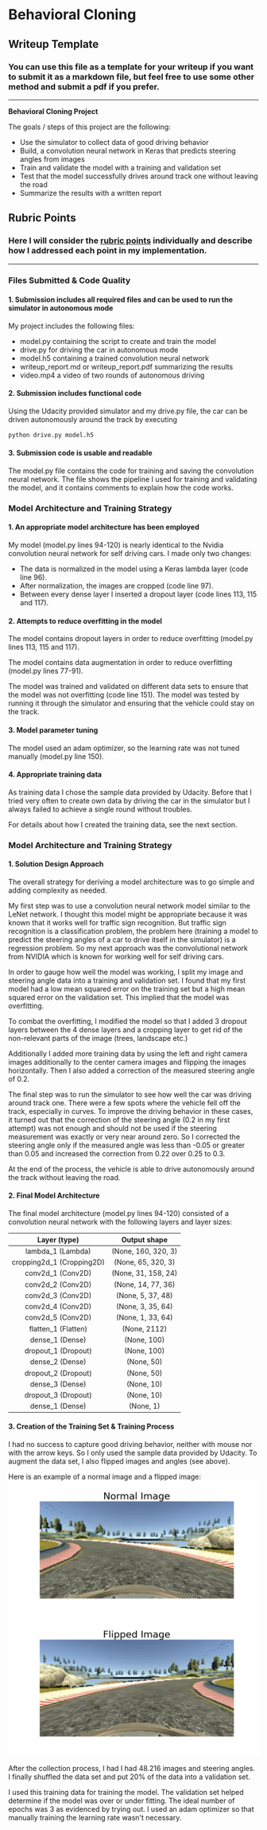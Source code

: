 # **Behavioral Cloning** 

## Writeup Template

### You can use this file as a template for your writeup if you want to submit it as a markdown file, but feel free to use some other method and submit a pdf if you prefer.

---

**Behavioral Cloning Project**

The goals / steps of this project are the following:
* Use the simulator to collect data of good driving behavior
* Build, a convolution neural network in Keras that predicts steering angles from images
* Train and validate the model with a training and validation set
* Test that the model successfully drives around track one without leaving the road
* Summarize the results with a written report


[//]: # (Image References)

[image1]: ./examples/Normal.jpg "Normal Image"
[image2]: ./examples/Flipped.jpg "Flipped Image"


## Rubric Points
### Here I will consider the [rubric points](https://review.udacity.com/#!/rubrics/432/view) individually and describe how I addressed each point in my implementation.  

---
### Files Submitted & Code Quality

#### 1. Submission includes all required files and can be used to run the simulator in autonomous mode

My project includes the following files:
* model.py containing the script to create and train the model
* drive.py for driving the car in autonomous mode
* model.h5 containing a trained convolution neural network 
* writeup_report.md or writeup_report.pdf summarizing the results
* video.mp4 a video of two rounds of autonomous driving

#### 2. Submission includes functional code
Using the Udacity provided simulator and my drive.py file, the car can be driven autonomously around the track by executing 
```sh
python drive.py model.h5
```

#### 3. Submission code is usable and readable

The model.py file contains the code for training and saving the convolution neural network. The file shows the pipeline I used for training and validating the model, and it contains comments to explain how the code works.

### Model Architecture and Training Strategy

#### 1. An appropriate model architecture has been employed

My model (model.py lines 94-120) is nearly identical to the Nvidia convolution neural network for self driving cars. I made only two changes:

- The data is normalized in the model using a Keras lambda layer (code line 96). 
- After normalization, the images are cropped (code line 97).
- Between every dense layer I inserted a dropout layer (code lines 113, 115 and 117).


#### 2. Attempts to reduce overfitting in the model

The model contains dropout layers in order to reduce overfitting (model.py lines 113, 115 and 117). 

The model contains data augmentation in order to reduce overfitting (model.py lines 77-91).

The model was trained and validated on different data sets to ensure that the model was not overfitting (code line 151). The model was tested by running it through the simulator and ensuring that the vehicle could stay on the track.

#### 3. Model parameter tuning

The model used an adam optimizer, so the learning rate was not tuned manually (model.py line 150).

#### 4. Appropriate training data

As training data I chose the sample data provided by Udacity. Before that I tried very often to create own data by driving the car in the simulator but I always failed to achieve a single round without troubles. 

For details about how I created the training data, see the next section. 

### Model Architecture and Training Strategy

#### 1. Solution Design Approach

The overall strategy for deriving a model architecture was to go simple and adding complexity as needed.

My first step was to use a convolution neural network model similar to the LeNet network. I thought this model might be appropriate because it was known that it works well for traffic sign recognition. But traffic sign recognition is a classification problem, the problem here (training a model to predict the steering angles of a car to drive itself in the simulator) is a regression problem. So my next approach was the convolutional network from NVIDIA which is known for working well for self driving cars.

In order to gauge how well the model was working, I split my image and steering angle data into a training and validation set. I found that my first model had a low mean squared error on the training set but a high mean squared error on the validation set. This implied that the model was overfitting. 

To combat the overfitting, I modified the model so that I added 3 dropout layers between the 4 dense layers and a cropping layer to get rid of the non-relevant parts of the image (trees, landscape etc.)

Additionally I added more training data by using the left and right camera images additionally to the center camera images and flipping the images horizontally. Then I also added a correction of the measured steering angle of 0.2.

The final step was to run the simulator to see how well the car was driving around track one. There were a few spots where the vehicle fell off the track, especially in curves. To improve the driving behavior in these cases, it turned out that the correction of the steering angle (0.2 in my first attempt) was not enough and should not be used if the steering measurement was exactly or very near around zero.  So I corrected the steering angle only if the measured angle was less than -0.05 or greater than 0.05 and increased the correction from 0.22 over 0.25 to 0.3.

At the end of the process, the vehicle is able to drive autonomously around the track without leaving the road.

#### 2. Final Model Architecture

The final model architecture (model.py lines 94-120) consisted of a convolution neural network with the following layers and layer sizes:

| Layer (type)      		|     Output shape       					| 
|:---------------------:|:---------------------------------------------:| 
| lambda_1 (Lambda)         		| (None, 160, 320, 3)   							| 
| cropping2d_1 (Cropping2D)     	| (None, 65, 320, 3) 	|
| conv2d_1 (Conv2D) 				|	(None, 31, 158, 24)											|
| conv2d_2 (Conv2D) 	      	| (None, 14, 77, 36)				|
| conv2d_3 (Conv2D)     | (None, 5, 37, 48)      									|
| conv2d_4 (Conv2D) 					|	(None, 3, 35, 64)											|
| conv2d_5 (Conv2D) 	      	| (None, 1, 33, 64) 				|
| flatten_1 (Flatten)			|	(None, 2112)											|
| dense_1 (Dense)  | (None, 100)      									|
| dropout_1 (Dropout)		| (None, 100)        									|
| dense_2 (Dense)  | (None, 50)      									|
| dropout_2 (Dropout)		| (None, 50)        									|
| dense_3 (Dense)  | (None, 10)      									|
| dropout_3 (Dropout)		| (None, 10)        									|
| dense_1 (Dense)  | (None, 1)      									|


#### 3. Creation of the Training Set & Training Process

I had no success to capture good driving behavior, neither with mouse nor with the arrow keys. So I only used the sample data provided by Udacity.
To augment the data set, I also flipped images and angles (see above).

Here is an example of a normal image and a flipped image:
![Normal][image1]
![Flipped][image2]

After the collection process, I had  I had 48.216 images and steering angles. I finally shuffled the data set and put 20% of the data into a validation set.

I used this training data for training the model. The validation set helped determine if the model was over or under fitting. The ideal number of epochs was 3 as evidenced by trying out. I used an adam optimizer so that manually training the learning rate wasn't necessary.
